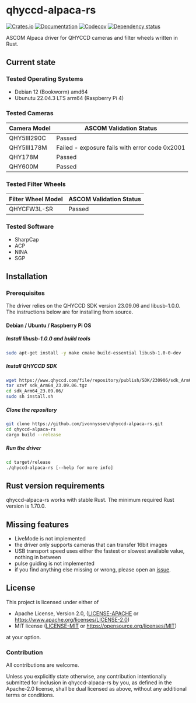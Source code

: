 # qhyccd-alpaca-rs

[![Crates.io](https://img.shields.io/crates/v/qhyccd-alpaca-rs.svg)](https://crates.io/crates/qhyccd-alpaca-rs)
[![Documentation](https://docs.rs/qhyccd-alpaca-rs/badge.svg)](https://docs.rs/qhyccd-alpaca-rs/)
[![Codecov](https://codecov.io/github/ivonnyssen/qhyccd-alpaca-rs/coverage.svg?branch=main)](https://codecov.io/gh/ivonnyssen/qhyccd-alpaca-rs)
[![Dependency status](https://deps.rs/repo/github/ivonnyssen/qhyccd-alpaca-rs/status.svg)](https://deps.rs/repo/github/ivonnyssen/qhyccd-alpaca-rs)

ASCOM Alpaca driver for QHYCCD cameras and filter wheels written in Rust.

## Current state

### Tested Operating Systems

- Debian 12 (Bookworm) amd64
- Ubunutu 22.04.3 LTS arm64 (Raspberry Pi 4)

### Tested Cameras

| Camera Model | ASCOM Validation Status |
| ------------ | ------ |
| QHY5III290C  | Passed |
| QHY5III178M  | Failed - exposure fails with error code 0x2001 |
| QHY178M     | Passed |
| QHY600M      | Passed |

### Tested Filter Wheels

| Filter Wheel Model | ASCOM Validation Status |
| ----------- | ------ |
| QHYCFW3L-SR | Passed |

### Tested Software

- SharpCap
- ACP
- NINA
- SGP

## Installation

### Prerequisites

The driver relies on the QHYCCD SDK version 23.09.06 and libusb-1.0.0.
The instructions below are for installing from source.

#### Debian / Ubuntu / Raspberry Pi OS

##### Install libusb-1.0.0 and build tools

```bash
sudo apt-get install -y make cmake build-essential libusb-1.0-0-dev
```

##### Install QHYCCD SDK

```bash
wget https://www.qhyccd.com/file/repository/publish/SDK/230906/sdk_Arm64_23.09.06.tgz
tar xzvf sdk_Arm64_23.09.06.tgz 
cd sdk_Arm64_23.09.06/
sudo sh install.sh
```

##### Clone the repository

```bash
git clone https://github.com/ivonnyssen/qhyccd-alpaca-rs.git
cd qhyccd-alpaca-rs
cargo build --release
```

##### Run the driver

```bash
cd target/release
./qhyccd-alpaca-rs [--help for more info]
```

## Rust version requirements

qhyccd-alpaca-rs works with stable Rust. The minimum required Rust version is 1.70.0.

## Missing features

- LiveMode is not implemented
- the driver only supports cameras that can transfer 16bit images
- USB transport speed uses either the fastest or slowest available value,
nothing in between
- pulse guiding is not implemented
- if you find anything else missing or wrong, please open an [issue](https://github.com/ivonnyssen/qhyccd-alpaca-rs/issues/new).

## License

This project is licensed under either of

- Apache License, Version 2.0, ([LICENSE-APACHE](LICENSE-APACHE) or
   <https://www.apache.org/licenses/LICENSE-2.0>)
- MIT license ([LICENSE-MIT](LICENSE-MIT) or
   <https://opensource.org/licenses/MIT>)

at your option.

### Contribution

All contributions are welcome.

Unless you explicitly state otherwise, any contribution intentionally submitted
for inclusion in qhyccd-alpaca-rs by you, as defined in the Apache-2.0 license,
shall be dual licensed as above, without any additional terms or conditions.
